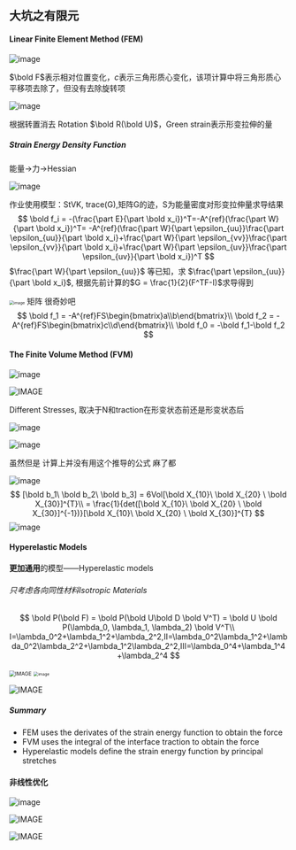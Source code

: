 ## 大坑之有限元

#### Linear Finite Element Method (FEM)

![image](IMAGE/4-1.PNG)

$\bold F$表示相对位置变化，$c$表示三角形质心变化，该项计算中将三角形质心平移项去除了，但没有去除旋转项

![image](IMAGE/4-2.PNG)

根据转置消去 Rotation $\bold R(\bold U)$，Green strain表示形变拉伸的量

##### Strain Energy Density Function

能量->力->Hessian

![image](IMAGE/4-3.PNG)

作业使用模型：StVK, trace(G),矩阵G的迹，S为能量密度对形变拉伸量求导结果
$$
\bold f_i = -(\frac{\part E}{\part \bold x_i})^T=-A^{ref}(\frac{\part W}{\part \bold x_i})^T=
-A^{ref}(\frac{\part W}{\part \epsilon_{uu}}\frac{\part \epsilon_{uu}}{\part \bold x_i}+\frac{\part W}{\part \epsilon_{vv}}\frac{\part \epsilon_{vv}}{\part \bold x_i}+\frac{\part W}{\part \epsilon_{uv}}\frac{\part \epsilon_{uv}}{\part \bold x_i})^T
$$
$\frac{\part W}{\part \epsilon_{uu}}$ 等已知，求 $\frac{\part \epsilon_{uu}}{\part \bold x_i}$, 根据先前计算的$G = \frac{1}{2}(F^TF-I)$求导得到

<img src="IMAGE/4-4.PNG" alt="image" style="zoom: 50%;" /> 矩阵 很奇妙吧
$$
\bold f_1 = -A^{ref}FS\begin{bmatrix}a\\b\end{bmatrix}\\
\bold f_2 = -A^{ref}FS\begin{bmatrix}c\\d\end{bmatrix}\\
\bold f_0 = -\bold f_1-\bold f_2
$$

#### The Finite Volume Method (FVM)

![image](IMAGE/4-5.PNG)

![IMAGE](IMAGE/4-6.PNG)

Different Stresses, 取决于N和traction在形变状态前还是形变状态后

![image](IMAGE/4-7.PNG)

![image](IMAGE/4-8.PNG)

虽然但是 计算上并没有用这个推导的公式 麻了都

![image](IMAGE/4-9.PNG)
$$
[\bold b_1\ \bold b_2\ \bold b_3] = 6Vol[\bold X_{10}\ \bold X_{20} \ \bold X_{30}]^{T}\\
= \frac{1}{det([\bold X_{10}\ \bold X_{20} \ \bold X_{30}]^{-1})}[\bold X_{10}\ \bold X_{20} \ \bold X_{30}]^{T}
$$
![image](IMAGE/4-10.PNG)

#### Hyperelastic Models

**更加通用**的模型——Hyperelastic models

###### 只考虑各向同性材料Isotropic Materials

$$
\bold P(\bold F) = \bold P(\bold U\bold D \bold V^T) = \bold U \bold P(\lambda_0, \lambda_1, \lambda_2) \bold V^T\\
I=\lambda_0^2+\lambda_1^2+\lambda_2^2,II=\lambda_0^2\lambda_1^2+\lambda_0^2\lambda_2^2+\lambda_1^2\lambda_2^2,III=\lambda_0^4+\lambda_1^4+\lambda_2^4
$$

<img src="IMAGE/4-12.PNG" alt="IMAGE" style="zoom:67%;" />

<img src="IMAGE/4-11.PNG" alt="image" style="zoom:50%;" />

![IMAGE](IMAGE/4-13.PNG)

##### Summary

- FEM uses the derivates of the strain energy function to obtain the force
- FVM uses the integral of the interface traction to obtain the force
- Hyperelastic models define the strain energy function by principal stretches

#### 非线性优化

![image](IMAGE/4-14.PNG)

![IMAGE](IMAGE/4-15.PNG)

![IMAGE](IMAGE/4-16.PNG)
